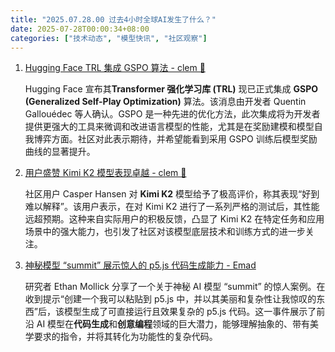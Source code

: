 ```yaml
---
title: "2025.07.28.00 过去4小时全球AI发生了什么？"
date: 2025-07-28T00:00:34+08:00
categories: ["技术动态", "模型快讯", "社区观察"]
---
```


1. [Hugging Face TRL 集成 GSPO 算法 - clem 🤗](https://x.com/ClementDelangue/status/1949460152886968337)

   Hugging Face 宣布其**Transformer 强化学习库 (TRL)** 现已正式集成 **GSPO (Generalized Self-Play Optimization)** 算法。该消息由开发者 Quentin Gallouédec 等人确认。GSPO 是一种先进的优化方法，此次集成将为开发者提供更强大的工具来微调和改进语言模型的性能，尤其是在奖励建模和模型自我博弈方面。社区对此表示期待，并希望能看到采用 GSPO 训练后模型奖励曲线的显著提升。

2. [用户盛赞 Kimi K2 模型表现卓越 - clem 🤗](https://x.com/ClementDelangue/status/1949460427500642338)

   社区用户 Casper Hansen 对 **Kimi K2** 模型给予了极高评价，称其表现“好到难以解释”。该用户表示，在对 Kimi K2 进行了一系列严格的测试后，其性能远超预期。这种来自实际用户的积极反馈，凸显了 Kimi K2 在特定任务和应用场景中的强大能力，也引发了社区对该模型底层技术和训练方式的进一步关注。

3. [神秘模型 “summit” 展示惊人的 p5.js 代码生成能力 - Emad](https://x.com/EMostaque/status/1949477948609663143)

   研究者 Ethan Mollick 分享了一个关于神秘 AI 模型 “summit” 的惊人案例。在收到提示“创建一个我可以粘贴到 p5.js 中，并以其美丽和复杂性让我惊叹的东西”后，该模型生成了可直接运行且效果复杂的 p5.js 代码。这一事件展示了前沿 AI 模型在**代码生成**和**创意编程**领域的巨大潜力，能够理解抽象的、带有美学要求的指令，并将其转化为功能性的复杂代码。